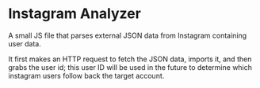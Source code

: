 # Instagram Analyzer

A small JS file that parses external JSON data from Instagram containing user data. 

It first makes an HTTP request to fetch the JSON data, imports it, and then grabs the user id; this user ID will be used in the future to determine which instagram users follow back the target account.
